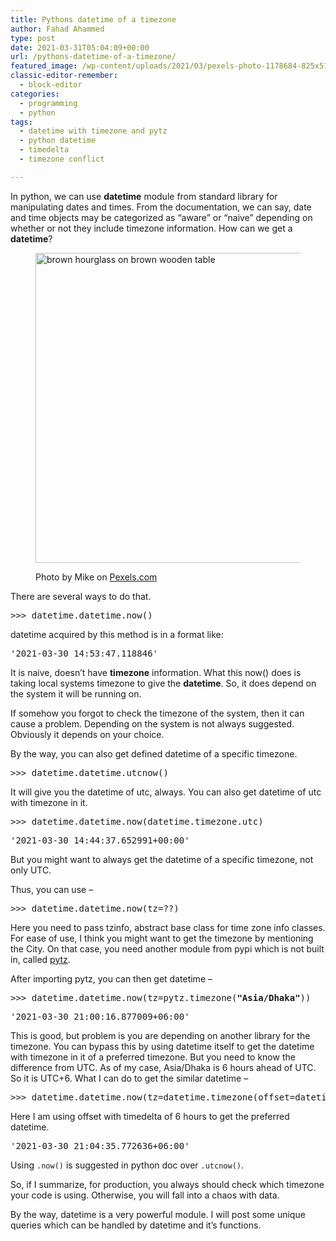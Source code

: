 ```yaml
---
title: Pythons datetime of a timezone
author: Fahad Ahammed
type: post
date: 2021-03-31T05:04:09+00:00
url: /pythons-datetime-of-a-timezone/
featured_image: /wp-content/uploads/2021/03/pexels-photo-1178684-825x510.jpeg
classic-editor-remember:
  - block-editor
categories:
  - programming
  - python
tags:
  - datetime with timezone and pytz
  - python datetime
  - timedelta
  - timezone conflict

---
```

In python, we can use **datetime** module from standard library for manipulating dates and times. From the documentation, we can say, date and time objects may be categorized as “aware” or “naive” depending on whether or not they include timezone information. How can we get a **datetime**?

<!--more--><figure class="wp-block-image size-large">

[<img loading="lazy" width="660" height="496" src="https://i0.wp.com/fahadahammed.com/wp-content/uploads/2021/03/pexels-photo-1178684.jpeg?resize=660%2C496&#038;ssl=1" alt="brown hourglass on brown wooden table" class="wp-image-5362" srcset="https://i0.wp.com/fahadahammed.com/wp-content/uploads/2021/03/pexels-photo-1178684.jpeg?w=1731&ssl=1 1731w, https://i0.wp.com/fahadahammed.com/wp-content/uploads/2021/03/pexels-photo-1178684.jpeg?resize=300%2C225&ssl=1 300w, https://i0.wp.com/fahadahammed.com/wp-content/uploads/2021/03/pexels-photo-1178684.jpeg?resize=1024%2C769&ssl=1 1024w, https://i0.wp.com/fahadahammed.com/wp-content/uploads/2021/03/pexels-photo-1178684.jpeg?resize=768%2C577&ssl=1 768w, https://i0.wp.com/fahadahammed.com/wp-content/uploads/2021/03/pexels-photo-1178684.jpeg?resize=1536%2C1154&ssl=1 1536w, https://i0.wp.com/fahadahammed.com/wp-content/uploads/2021/03/pexels-photo-1178684.jpeg?w=1320&ssl=1 1320w" sizes="(max-width: 660px) 100vw, 660px" data-recalc-dims="1" />][1]<figcaption>Photo by Mike on <a href="https://www.pexels.com/photo/brown-hourglass-on-brown-wooden-table-1178684/" rel="nofollow">Pexels.com</a></figcaption></figure> 

There are several ways to do that.

<pre class="wp-block-preformatted">&gt;&gt;&gt; datetime.datetime.now()</pre>

datetime acquired by this method is in a format like:

<pre class="wp-block-preformatted">'2021-03-30 14:53:47.118846'</pre>

It is naive, doesn&#8217;t have **timezone** information. What this now() does is taking local systems timezone to give the **datetime**. So, it does depend on the system it will be running on.

If somehow you forgot to check the timezone of the system, then it can cause a problem. Depending on the system is not always suggested. Obviously it depends on your choice.

By the way, you can also get defined datetime of a specific timezone.

<pre class="wp-block-preformatted">&gt;&gt;&gt; datetime.datetime.utcnow()</pre>

It will give you the datetime of utc, always. You can also get datetime of utc with timezone in it.

<pre class="wp-block-preformatted">&gt;&gt;&gt; datetime.datetime.now(datetime.timezone.utc)</pre>

<pre class="wp-block-preformatted">'2021-03-30 14:44:37.652991+00:00'</pre>

But you might want to always get the datetime of a specific timezone, not only UTC.

Thus, you can use &#8211;

<pre class="wp-block-preformatted">&gt;&gt;&gt; datetime.datetime.now(tz=??)</pre>

Here you need to pass tzinfo, abstract base class for time zone info classes. For ease of use, I think you might want to get the timezone by mentioning the City. On that case, you need another module from pypi which is not built in, called <a rel="noreferrer noopener" href="https://pypi.org/project/pytz/" target="_blank">pytz</a>.

After importing pytz, you can then get datetime &#8211;

<pre class="wp-block-preformatted">&gt;&gt;&gt; datetime.datetime.now(tz=pytz.timezone(<strong>"Asia/Dhaka"</strong>))</pre>

<pre class="wp-block-preformatted">'2021-03-30 21:00:16.877009+06:00'</pre>

This is good, but problem is you are depending on another library for the timezone. You can bypass this by using datetime itself to get the datetime with timezone in it of a preferred timezone. But you need to know the difference from UTC. As of my case, Asia/Dhaka is 6 hours ahead of UTC. So it is UTC+6. What I can do to get the similar datetime &#8211;

<pre class="wp-block-preformatted">&gt;&gt;&gt; datetime.datetime.now(tz=datetime.timezone(offset=datetime.timedelta(hours=6)))</pre>

Here I am using offset with timedelta of 6 hours to get the preferred datetime.

<pre class="wp-block-preformatted">'2021-03-30 21:04:35.772636+06:00'</pre>

Using `.now()` is suggested in python doc over `.utcnow()`.

So, if I summarize, for production, you always should check which timezone your code is using. Otherwise, you will fall into a chaos with data.

By the way, datetime is a very powerful module. I will post some unique queries which can be handled by datetime and it&#8217;s functions.

 [1]: https://i0.wp.com/fahadahammed.com/wp-content/uploads/2021/03/pexels-photo-1178684.jpeg?ssl=1